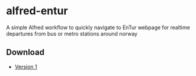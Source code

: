 # alfred-entur
A simple Alfred workflow to quickly navigate to EnTur webpage for realtime departures from bus or metro stations around norway


## Download 

- [Version 1](https://github.com/maxschau/alfred-entur/raw/main/Search%20EnTur.alfredworkflow)
